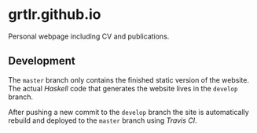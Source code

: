 # grtlr.github.io
Personal webpage including CV and publications.

## Development

The `master` branch only contains the finished static version of the website. The actual *Haskell* code that generates the website lives in the `develop` branch.

After pushing a new commit to the `develop` branch the site is automatically rebuild and deployed to the `master` branch using *Travis CI*.
